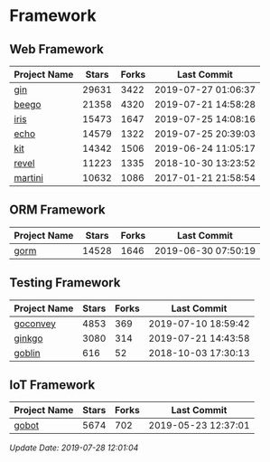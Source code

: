 # Framework

## Web Framework

| Project Name | Stars | Forks | Last Commit |
| ------------ | ----- | ----- | ----------- |
| [gin](https://github.com/gin-gonic/gin) | 29631 | 3422 | 2019-07-27 01:06:37 |
| [beego](https://github.com/astaxie/beego) | 21358 | 4320 | 2019-07-21 14:58:28 |
| [iris](https://github.com/kataras/iris) | 15473 | 1647 | 2019-07-25 14:08:16 |
| [echo](https://github.com/labstack/echo) | 14579 | 1322 | 2019-07-25 20:39:03 |
| [kit](https://github.com/go-kit/kit) | 14342 | 1506 | 2019-06-24 11:05:17 |
| [revel](https://github.com/revel/revel) | 11223 | 1335 | 2018-10-30 13:23:52 |
| [martini](https://github.com/go-martini/martini) | 10632 | 1086 | 2017-01-21 21:58:54 |

## ORM Framework

| Project Name | Stars | Forks | Last Commit |
| ------------ | ----- | ----- | ----------- |
| [gorm](https://github.com/jinzhu/gorm) | 14528 | 1646 | 2019-06-30 07:50:19 |

## Testing Framework

| Project Name | Stars | Forks | Last Commit |
| ------------ | ----- | ----- | ----------- |
| [goconvey](https://github.com/smartystreets/goconvey) | 4853 | 369 | 2019-07-10 18:59:42 |
| [ginkgo](https://github.com/onsi/ginkgo) | 3080 | 314 | 2019-07-21 14:43:58 |
| [goblin](https://github.com/franela/goblin) | 616 | 52 | 2018-10-03 17:30:13 |

## IoT Framework

| Project Name | Stars | Forks | Last Commit |
| ------------ | ----- | ----- | ----------- |
| [gobot](https://github.com/hybridgroup/gobot) | 5674 | 702 | 2019-05-23 12:37:01 |

*Update Date: 2019-07-28 12:01:04*